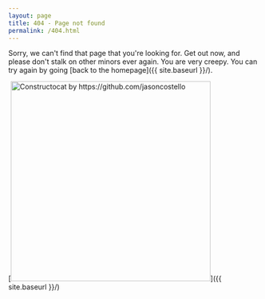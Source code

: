 ```yaml
---
layout: page
title: 404 - Page not found
permalink: /404.html
---
```


Sorry, we can't find that page that you're looking for. Get out now, and please don't stalk on other minors ever again. You are very creepy. You can try again by going [back to the homepage]({{ site.baseurl }}/).

[<img src="{{ site.baseurl }}/images/stopplz.jpg" alt="Constructocat by https://github.com/jasoncostello" style="width: 400px;"/>]({{ site.baseurl }}/)
